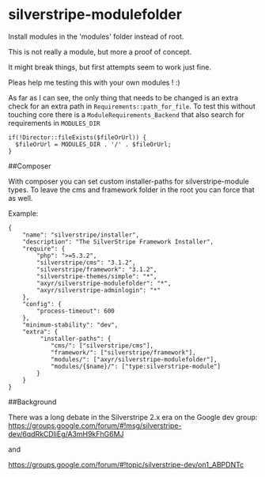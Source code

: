 silverstripe-modulefolder
=========================

Install modules in the 'modules' folder instead of root.

This is not really a module, but more a proof of concept.

It might break things, but first attempts seem to work just fine.

Pleas help me testing this with your own modules ! :)

As far as I can see, the only thing that needs to be changed is an extra check for an extra path in `Requirements::path_for_file`.
To test this without touching core there is a `ModuleRequirements_Backend` that also search for requirements in `MODULES_DIR`

	if(!Director::fileExists($fileOrUrl)) {
	  $fileOrUrl = MODULES_DIR . '/' . $fileOrUrl;
	}

##Composer

With composer you can set custom installer-paths for silverstripe-module types.
To leave the cms and framework folder in the root you can force that as well.

Example:

	{
		"name": "silverstripe/installer",
		"description": "The SilverStripe Framework Installer",
		"require": {
			"php": ">=5.3.2",
			"silverstripe/cms": "3.1.2",
			"silverstripe/framework": "3.1.2",
			"silverstripe-themes/simple": "*",
			"axyr/silverstripe-modulefolder": "*",
			"axyr/silverstripe-adminlogin": "*"
		},
		"config": {
			"process-timeout": 600	
		},
		"minimum-stability": "dev",
		"extra": {
			 "installer-paths": {
				"cms/": ["silverstripe/cms"],
				"framework/": ["silverstripe/framework"],
				"modules/": ["axyr/silverstripe-modulefolder"],
				"modules/{$name}/": ["type:silverstripe-module"]
			}
		}
	}

##Background

There was a long debate in the Silverstripe 2.x era on the Google dev group:
https://groups.google.com/forum/#!msg/silverstripe-dev/6qdRkCDliEg/A3mH9kFhG6MJ

and
 
https://groups.google.com/forum/#!topic/silverstripe-dev/on1_ABPDNTc

